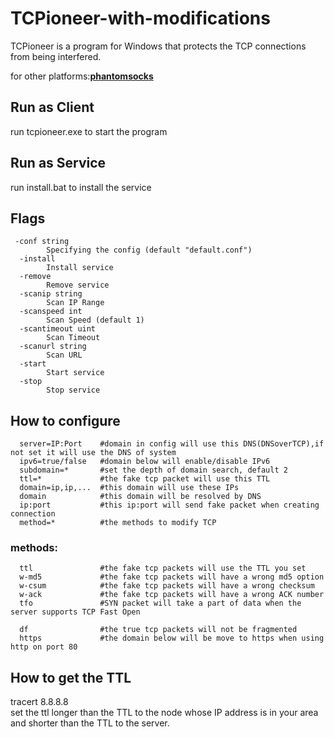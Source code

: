 # TCPioneer-with-modifications
TCPioneer is a program for Windows that protects the TCP connections from being interfered.  
  
for other platforms:**[phantomsocks](https://github.com/Macronut/phantomsocks)**

## Run as Client
run tcpioneer.exe to start the program
## Run as Service
run install.bat to install the service

## Flags
```
 -conf string
        Specifying the config (default "default.conf")
  -install
        Install service
  -remove
        Remove service
  -scanip string
        Scan IP Range
  -scanspeed int
        Scan Speed (default 1)
  -scantimeout uint
        Scan Timeout
  -scanurl string
        Scan URL
  -start
        Start service
  -stop
        Stop service
```

## How to configure
```
  server=IP:Port    #domain in config will use this DNS(DNSoverTCP),if not set it will use the DNS of system
  ipv6=true/false   #domain below will enable/disable IPv6
  subdomain=*       #set the depth of domain search, default 2
  ttl=*             #the fake tcp packet will use this TTL
  domain=ip,ip,...  #this domain will use these IPs
  domain            #this domain will be resolved by DNS
  ip:port           #this ip:port will send fake packet when creating connection
  method=*          #the methods to modify TCP
  ```
### methods:
```
  ttl               #the fake tcp packets will use the TTL you set
  w-md5             #the fake tcp packets will have a wrong md5 option
  w-csum            #the fake tcp packets will have a wrong checksum
  w-ack             #the fake tcp packets will have a wrong ACK number
  tfo               #SYN packet will take a part of data when the server supports TCP Fast Open
  
  df                #the true tcp packets will not be fragmented
  https             #the domain below will be move to https when using http on port 80
```
## How to get the TTL
tracert 8.8.8.8  
set the ttl longer than the TTL to the node whose IP address is in your area and shorter than the TTL to the server.
